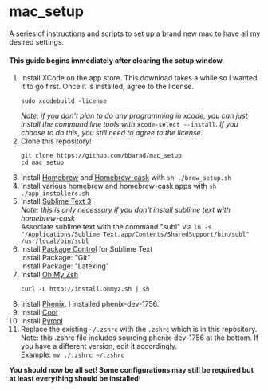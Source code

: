 mac_setup
=========

A series of instructions and scripts to set up a brand new mac to have all my desired settings.

#### This guide begins immediately after clearing the setup window.
1. Install XCode on the app store. This download takes a while so I wanted it to go first. Once it is installed, agree to the license.  
    ```
    sudo xcodebuild -license
    ```  
    *Note: if you don't plan to do any programming in xcode, you can just install the command line tools with* `xcode-select --install`. *If you choose to do this, you still need to agree to the license.*
2. Clone this repository!
    ```
    git clone https://github.com/bbarad/mac_setup  
    cd mac_setup
    ```
3. Install [Homebrew](http://brew.sh/) and [Homebrew-cask](http://caskroom.io) with `sh ./brew_setup.sh`
4. Install various homebrew and homebrew-cask apps with `sh ./app_installers.sh`
5. Install [Sublime Text 3](http://sublimetext.com/3)    
  *Note: this is only necessary if you don't install sublime text with homebrew-cask*  
    Associate sublime text with the command "subl" via `ln -s "/Applications/Sublime Text.app/Contents/SharedSupport/bin/subl" /usr/local/bin/subl`
6. Install [Package Control](https://sublime.wbond.net/installation) for Sublime Text   
   Install Package: "Git"  
   Install Package: "Latexing"
7. Install [Oh My Zsh](https://github.com/robbyrussell/oh-my-zsh)   
    ```
    curl -L http://install.ohmyz.sh | sh
    ```
8. Install [Phenix](http://www.phenix-online.org). I installed phenix-dev-1756.
9. Install [Coot](http://scottlab.ucsc.edu/~wgscott/xtal/wiki/index.php/Stand-alone_Coot_for_10.9)
10. Install [Pymol](http://pymol.org)
11. Replace the existing `~/.zshrc` with the `.zshrc` which is in this repository.
    Note: this .zshrc file includes sourcing phenix-dev-1756 at the bottom. If you have a different version, edit it accordingly.  
    Example: `mv ./.zshrc ~/.zshrc`


**You should now be all set! Some configurations may still be required but at least everything should be installed!**

